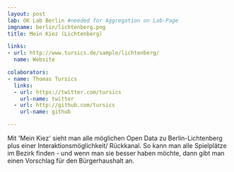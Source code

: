 ```yaml
---
layout: post
lab: OK Lab Berlin #needed for Aggregation on Lab-Page
imgname: berlin/lichtenberg.png
title: Mein Kiez (Lichtenberg)

links: 
- url: http://www.tursics.de/sample/lichtenberg/
  name: Website

colaborators:
- name: Thomas Tursics
  links:
  - url: https://twitter.com/tursics
    url-name: twitter
  - url: http://github.com/tursics
    url-name: github

---
```


Mit 'Mein Kiez' sieht man alle möglichen Open Data zu Berlin-Lichtenberg plus einer Interaktionsmöglichkeit/ Rückkanal. So kann man alle Spielplätze im Bezirk finden - und wenn man sie besser haben möchte, dann gibt man einen Vorschlag für den Bürgerhaushalt an.

